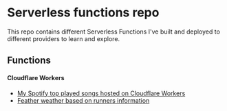 # Serverless functions repo
This repo contains different Serverless Functions I've built and deployed to different providers to learn and explore.

## Functions

#### Cloudflare Workers
- [My Spotify top played songs hosted on Cloudflare Workers](https://github.com/emilpriver/Cloudflare-Workers-Spotify-most-played-song)
- [Feather weather based on runners information](https://github.com/emilpriver/Rust-API-weather-locale)
